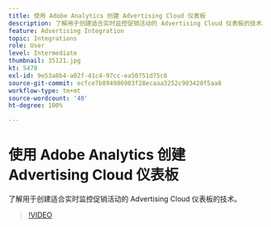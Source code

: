```yaml
---
title: 使用 Adobe Analytics 创建 Advertising Cloud 仪表板
description: 了解用于创建适合实时监控促销活动的 Advertising Cloud 仪表板的技术。
feature: Advertising Integration
topic: Integrations
role: User
level: Intermediate
thumbnail: 35121.jpg
kt: 5478
exl-id: 9e53a8b4-a02f-41c4-97cc-ea50751d75c8
source-git-commit: ecfce7b894986903f28ecaaa3252c903420f5aa8
workflow-type: tm+mt
source-wordcount: '40'
ht-degree: 100%

---
```


# 使用 Adobe Analytics 创建 Advertising Cloud 仪表板

了解用于创建适合实时监控促销活动的 Advertising Cloud 仪表板的技术。

>[!VIDEO](https://video.tv.adobe.com/v/35121/?quality=12&learn=on)
